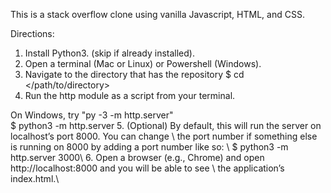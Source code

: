 This is a stack overflow clone using vanilla Javascript, HTML, and CSS.

Directions:
1. Install Python3. (skip if already installed). 
2. Open a terminal (Mac or Linux) or Powershell (Windows). 
3. Navigate to the directory that has the repository
$ cd </path/to/directory>
4. Run the http module as a script from your terminal.

On Windows, try "py -3 -m http.server"<br> 
$ python3 -m http.server
5. (Optional) By default, this will run the server on localhost’s port 8000. You can change \\
the port number if something else is running on 8000 by adding a port number like so: \\
$ python3 -m http.server 3000\\
6. Open a browser (e.g., Chrome) and open http://localhost:8000 and you will be able to see \\
the application’s index.html.\\
